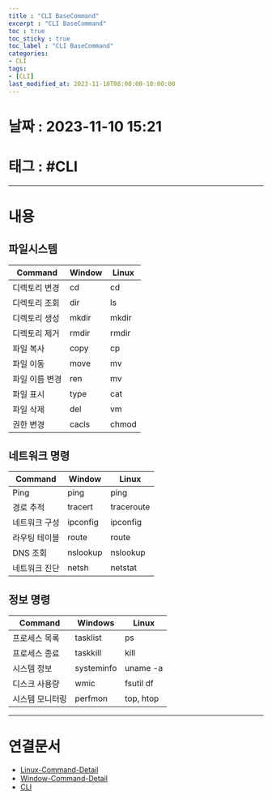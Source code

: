 ```yaml
---
title : "CLI BaseCommand"
excerpt : "CLI BaseCommand"
toc : true
toc_sticky : true
toc_label : "CLI BaseCommand"
categories:
- CLI
tags:
- [CLI]
last_modified_at: 2023-11-10T08:00:00-10:00:00
---
```


# 날짜 : 2023-11-10 15:21

# 태그 : #CLI 
---

# 내용

## 파일시스템

|Command|Window|Linux|
|---|---|---|
|디렉토리 변경|cd|cd|
|디렉토리 조회|dir|ls|
|디렉토리 생성|mkdir|mkdir|
|디렉토리 제거|rmdir|rmdir|
|파일 복사|copy|cp|
|파일 이동|move|mv|
|파일 이름 변경|ren|mv|
|파일 표시|type|cat|
|파일 삭제|del|vm|
|권한 변경|cacls|chmod|

## 네트워크 명령

|Command|Window|Linux|
|---|---|---|
|Ping|ping|ping|
|경로 추적|tracert|traceroute|
|네트워크 구성|ipconfig|ipconfig|
|라우팅 테이블|route|route|
|DNS 조회|nslookup|nslookup|
|네트워크 진단|netsh|netstat|

## 정보 명령

|Command|Windows|Linux|
|---|---|---|
|프로세스 목록|tasklist|ps|
|프로세스 종료|taskkill|kill|
|시스템 정보|systeminfo|uname -a|
|디스크 사용량|wmic|fsutil df|
|시스템 모니터링|perfmon| top, htop|

---

# 연결문서
- [Linux-Command-Detail](../../cli/cli-Linux-Command-Detail)
- [Window-Command-Detail](../../cli/cli-Window-Command-Detail)
- [CLI](../../cli/cli-CLI)
